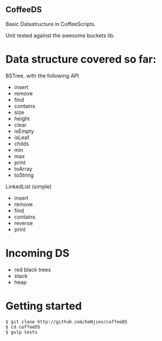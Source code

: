 ## CoffeeDS

Basic Datastructure in CoffeeScripts.

Unit tested against the awesome buckets lib.

# Data structure covered so far:

BSTree, with the following API
* insert
* remove
* find
* contains
* size
* height
* clear
* isEmpty
* isLeaf
* childs
* min
* max
* print
* toArray
* toString

LinkedList (simple)
* insert
* remove
* find
* contains
* reverse
* print

# Incoming DS
* red black trees
* stack
* heap


# Getting started

```
$ git clone http://github.com/beNjiox/coffeeDS
$ cd coffeeDS
$ gulp tests
```
